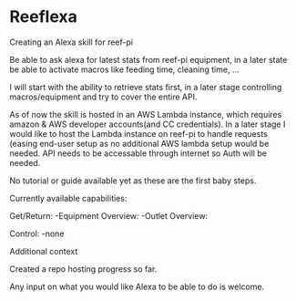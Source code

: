 # Reeflexa

Creating an Alexa skill for reef-pi

Be able to ask alexa for latest stats from reef-pi equipment, in a later state be able to activate macros like feeding time, cleaning time, ...

I will start with the ability to retrieve stats first, in a later stage controlling macros/equipment and try to cover the entire API.

As of now the skill is hosted in an AWS Lambda instance, which requires amazon & AWS developer accounts(and CC credentials).
In a later stage I would like to host the Lambda instance on reef-pi to handle requests (easing end-user setup as no additional AWS lambda setup would be needed. API needs to be accessable through internet so Auth will be needed.

No tutorial or guide available yet as these are the first baby steps.


Currently available capabilities:

Get/Return:
-Equipment Overview: 
-Outlet Overview:

Control:
-none


Additional context

Created a repo hosting progress so far.

Any input on what you would like Alexa to be able to do is welcome.

